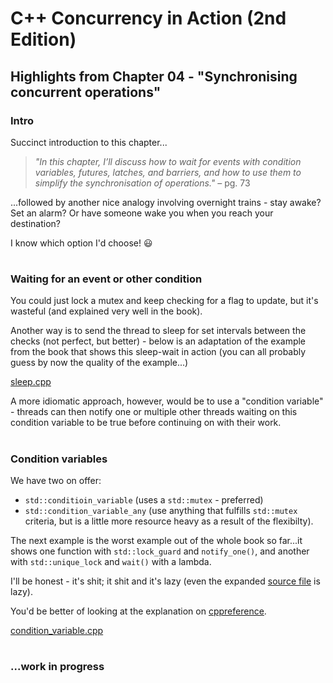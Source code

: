 # C++ Concurrency in Action (2nd Edition)

## Highlights from Chapter 04 - "Synchronising concurrent operations"

### Intro
Succinct introduction to this chapter...
> _"In this chapter, I’ll discuss how to wait for events with condition variables, futures, latches, and barriers, and how to use them to simplify the synchronisation of operations."_ – pg. 73

...followed by another nice analogy involving overnight trains - stay awake? Set an alarm? Or have someone wake you when you reach your destination?

I know which option I'd choose! 😃

#
### Waiting for an event or other condition
You could just lock a mutex and keep checking for a flag to update, but it's wasteful (and explained very well in the book).

Another way is to send the thread to sleep for set intervals between the checks (not perfect, but better) - below is an adaptation of the example from the book that shows this sleep-wait in action (you can all probably guess by now the quality of the example...)

[sleep.cpp](sleep.cpp)

A more idiomatic approach, however, would be to use a "condition variable" - threads can then notify one or multiple other threads waiting on this condition variable to be true before continuing on with their work.

#
### Condition variables
We have two on offer:
* `std::conditioin_variable` (uses a `std::mutex` - preferred)
* `std::condition_variable_any` (use anything that fulfills `std::mutex` criteria, but is a little more resource heavy as a result of the flexibilty).

The next example is the worst example out of the whole book so far...it shows one function with `std::lock_guard` and `notify_one()`, and another with `std::unique_lock` and `wait()` with a lambda.

I'll be honest - it's shit; it shit and it's lazy (even the expanded [source file](https://github.com/anthonywilliams/ccia_code_samples/blob/6e7ae1d66dbd2e8f1ad18a5cf5c6d25a37b92388/listings/listing_4.1.cpp) is lazy).

You'd be better of looking at the explanation on [cppreference](https://en.cppreference.com/w/cpp/thread/condition_variable).

[condition_variable.cpp](condition_variable.cpp)

#
### ...work in progress
